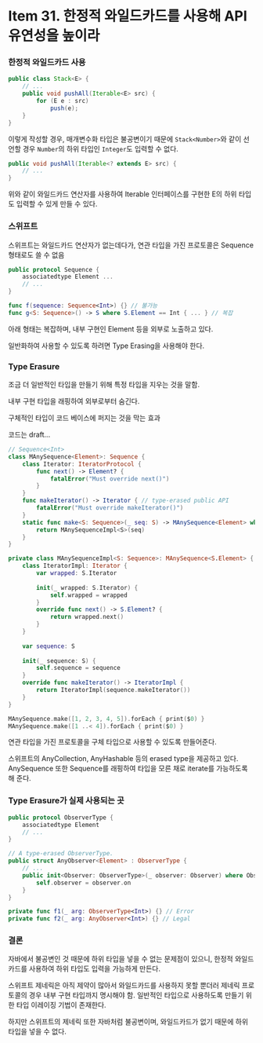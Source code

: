 # Item 31. 한정적 와일드카드를 사용해 API 유연성을 높이라

### 한정적 와일드카드 사용

```java
public class Stack<E> {
    // ...
    public void pushAll(Iterable<E> src) {
        for (E e : src)
            push(e);
    }
}
```

이렇게 작성할 경우, 매개변수화 타입은 불공변이기 때문에 `Stack<Number>`와 같이 선언할 경우 `Number`의 하위 타입인 `Integer`도 입력할 수 없다.

```java
public void pushAll(Iterable<? extends E> src) {
    // ...
}
```

위와 같이 와일드카드 연산자를 사용하여 Iterable 인터페이스를 구현한 E의 하위 타입도 입력할 수 있게 만들 수 있다.

### 스위프트

스위프트는 와일드카드 연산자가 없는데다가, 연관 타입을 가진 프로토콜은 Sequence<Int> 형태로도 쓸 수 없음

```swift
public protocol Sequence {
    associatedtype Element ...
    // ...
}

func f(sequence: Sequence<Int>) {} // 불가능
func g<S: Sequence>() -> S where S.Element == Int { ... } // 복잡
```

아래 형태는 복잡하며, 내부 구현인 Element 등을 외부로 노출하고 있다.

일반화하여 사용할 수 있도록 하려면 Type Erasing을 사용해야 한다.

### Type Erasure

조금 더 일반적인 타입을 만들기 위해 특정 타입을 지우는 것을 말함.

내부 구현 타입을 래핑하여 외부로부터 숨긴다.

구체적인 타입이 코드 베이스에 퍼지는 것을 막는 효과

코드는 draft...

```swift
// Sequence<Int>
class MAnySequence<Element>: Sequence {
    class Iterator: IteratorProtocol {
        func next() -> Element? {
            fatalError("Must override next()")
        }
    }
    func makeIterator() -> Iterator { // type-erased public API
        fatalError("Must override makeIterator()")
    }
    static func make<S: Sequence>(_ seq: S) -> MAnySequence<Element> where S.Element == Element {
        return MAnySequenceImpl<S>(seq)
    }
}

private class MAnySequenceImpl<S: Sequence>: MAnySequence<S.Element> {
    class IteratorImpl: Iterator {
        var wrapped: S.Iterator
        
        init(_ wrapped: S.Iterator) {
            self.wrapped = wrapped
        }
        override func next() -> S.Element? {
            return wrapped.next()
        }
    }
    
    var sequence: S
    
    init(_ sequence: S) {
        self.sequence = sequence
    }
    override func makeIterator() -> IteratorImpl {
        return IteratorImpl(sequence.makeIterator())
    }
}

MAnySequence.make([1, 2, 3, 4, 5]).forEach { print($0) }
MAnySequence.make([1 ..< 4]).forEach { print($0) }
```

연관 타입을 가진 프로토콜을 구체 타입으로 사용할 수 있도록 만들어준다.

스위프트의 AnyCollection, AnyHashable 등의 erased type을 제공하고 있다. AnySequence 또한 Sequence를 래핑하여 타입을 모른 채로 iterate를 가능하도록 해 준다.

### Type Erasure가 실제 사용되는 곳

```swift
public protocol ObserverType {
    associatedtype Element
    // ...
}

// A type-erased ObserverType.
public struct AnyObserver<Element> : ObserverType { 
    // ...
    public init<Observer: ObserverType>(_ observer: Observer) where Observer.Element == Element {
        self.observer = observer.on
    }
}
```

```swift
private func f1(_ arg: ObserverType<Int>) {} // Error
private func f2(_ arg: AnyObserver<Int>) {} // Legal
```

### 결론

자바에서 불공변인 것 때문에 하위 타입을 넣을 수 없는 문제점이 있으니, 한정적 와일드카드를 사용하여 하위 타입도 입력을 가능하게 만든다.

스위프트 제네릭은 아직 제약이 많아서 와일드카드를 사용하지 못할 뿐더러 제네릭 프로토콜의 경우 내부 구현 타입까지 명시해야 함. 일반적인 타입으로 사용하도록 만들기 위한 타입 이레이징 기법이 존재한다.

하지만 스위프트의 제네릭 또한 자바처럼 불공변이며, 와일드카드가 없기 때문에 하위 타입을 넣을 수 없다.
